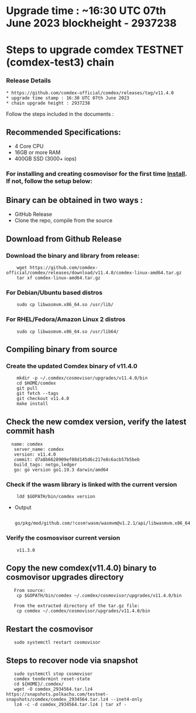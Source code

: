 # Upgrade time : ~16:30 UTC 07th June 2023 blockheight - 2937238

# Steps to upgrade comdex TESTNET (comdex-test3) chain

### Release Details
    * https://github.com/comdex-official/comdex/releases/tag/v11.4.0
    * upgrade time stamp : 16:30 UTC 07th June 2023
    * chain upgrade height : 2937238

Follow the steps included in the documents :

## Recommended Specifications:
   * 4 Core CPU
   * 16GB or more RAM
   * 400GB SSD (3000+ iops)

### For installing and creating cosmovisor for the first time [Install](https://github.com/comdex-official/networks/blob/main/testnet/cosmovisor-setup.md). If not, follow the setup below:

## Binary can be obtained in two ways :
   * GitHub Release 
   * Clone the repo, compile from the source

## Download from Github Release

### Download the binary and library from release:

```shell
    wget https://github.com/comdex-official/comdex/releases/download/v11.4.0/comdex-linux-amd64.tar.gz
    tar xf comdex-linux-amd64.tar.gz
```

### For Debian/Ubuntu based distros
```shell
    sudo cp libwasmvm.x86_64.so /usr/lib/
```

### For RHEL/Fedora/Amazon Linux 2 distros
```shell
    sudo cp libwasmvm.x86_64.so /usr/lib64/
```

## Compiling binary from source

### Create the updated Comdex binary of v11.4.0

```shell
    mkdir -p ~/.comdex/cosmovisor/upgrades/v11.4.0/bin
    cd $HOME/comdex
    git pull
    git fetch --tags
    git checkout v11.4.0
    make install
```

## Check the new comdex version, verify the latest commit hash

```shell
  name: comdex
   server_name: comdex
   version: v11.4.0
   commit: d7a8b6628909ef08d145d6c217e8c6acb57b5beb
   build_tags: netgo,ledger
   go: go version go1.19.3 darwin/amd64

```

### Check if the wasm library is linked with the current version 

```shell
    ldd $GOPATH/bin/comdex version
```

 - Output
   ```shell
      go/pkg/mod/github.com/!cosm!wasm/wasmvm@v1.2.1/api/libwasmvm.x86_64.so
   ```


### Verify the cosmosvisor current version

```shell
    v11.3.0
```

## Copy the new comdex(v11.4.0) binary to cosmovisor upgrades directory

```shell 
   From source:
    cp $GOPATH/bin/comdex ~/.comdex/cosmovisor/upgrades/v11.4.0/bin
    
   From the extracted directory of the tar.gz file:
    cp comdex ~/.comdex/cosmovisor/upgrades/v11.4.0/bin
```

## Restart the cosmovisor

```shell
   sudo systemctl restart cosmovisor
```

## Steps to recover node via snapshot

```shell
   sudo systemctl stop cosmovisor
   comdex tendermint reset-state
   cd ${HOME}/.comdex/
   wget -O comdex_2934564.tar.lz4 https://snapshots.polkachu.com/testnet-snapshots/comdex/comdex_2934564.tar.lz4 --inet4-only
   lz4 -c -d comdex_2934564.tar.lz4 | tar xf -
```
